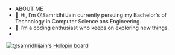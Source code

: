 - ABOUT ME 
- 👋 Hi, I’m @SamridhiiJain currently persuing my Bachelor's of Technology in Computer Science ans Engineering.
- 👀 I’m a coding enthusiast who keeps on exploring new things.
-

[![@samridhijain's Holopin board](https://holopin.me/samridhijain)](https://holopin.io/@samridhijain)

<!---
SamridhiiJain/SamridhiiJain is a ✨ special ✨ repository because its `README.md` (this file) appears on your GitHub profile.
You can click the Preview link to take a look at your changes.
--->

